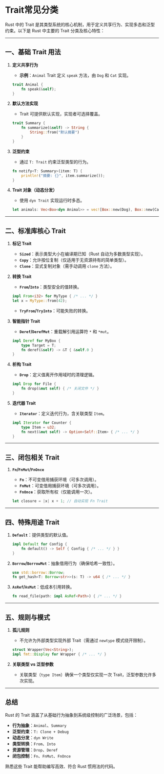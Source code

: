 # Trait常见分类

Rust 中的 Trait 是其类型系统的核心机制，用于定义共享行为、实现多态和泛型约束。以下是 Rust 中主要的 Trait 分类及核心特性：

---

## **一、基础 Trait 用法**

1. **定义共享行为**
   - **示例**：`Animal` Trait 定义 `speak` 方法，由 `Dog` 和 `Cat` 实现。

   ```rust
   trait Animal {
       fn speak(&self);
   }
   ```

2. **默认方法实现**
   - Trait 可提供默认实现，实现者可选择覆盖。

   ```rust
   trait Summary {
       fn summarize(&self) -> String {
           String::from("默认摘要")
       }
   }
   ```

3. **泛型约束**
   - 通过 `T: Trait` 约束泛型类型的行为。

   ```rust
   fn notify<T: Summary>(item: T) {
       println!("摘要: {}", item.summarize());
   }
   ```

4. **Trait 对象（动态分发）**
   - 使用 `dyn Trait` 实现运行时多态。

   ```rust
   let animals: Vec<Box<dyn Animal>> = vec![Box::new(Dog), Box::new(Cat)];
   ```

---

## **二、标准库核心 Trait**

1. **标记 Trait**
   - **`Sized`**：表示类型大小在编译期已知（Rust 自动为多数类型实现）。
   - **`Copy`**：允许按位复制（仅适用于无资源持有的简单类型）。
   - **`Clone`**：显式复制对象（需手动调用 `clone` 方法）。

2. **转换 Trait**
   - **`From`/`Into`**：类型安全的值转换。

   ```rust
   impl From<i32> for MyType { /* ... */ }
   let x = MyType::from(42);
   ```

   - **`TryFrom`/`TryInto`**：可能失败的转换。

3. **智能指针 Trait**
   - **`Deref`/`DerefMut`**：重载解引用运算符 `*` 和 `*mut`。

   ```rust
   impl Deref for MyBox {
       type Target = T;
       fn deref(&self) -> &T { &self.0 }
   }
   ```

4. **析构 Trait**
   - **`Drop`**：定义值离开作用域时的清理逻辑。

   ```rust
   impl Drop for File {
       fn drop(&mut self) { /* 关闭文件 */ }
   }
   ```

5. **迭代器 Trait**
   - **`Iterator`**：定义迭代行为，含关联类型 `Item`。

   ```rust
   impl Iterator for Counter {
       type Item = u32;
       fn next(&mut self) -> Option<Self::Item> { /* ... */ }
   }
   ```

---

## **三、闭包相关 Trait**

1. **`Fn`/`FnMut`/`FnOnce`**
   - **`Fn`**：不可变借用捕获环境（可多次调用）。
   - **`FnMut`**：可变借用捕获环境（可多次调用）。
   - **`FnOnce`**：获取所有权（仅能调用一次）。

   ```rust
   let closure = |x| x + 1; // 自动实现 Fn Trait
   ```

---

## **四、特殊用途 Trait**

1. **`Default`**：提供类型的默认值。

   ```rust
   impl Default for Config {
       fn default() -> Self { Config { /* ... */ } }
   }
   ```

2. **`Borrow`/`BorrowMut`**：抽象借用行为（确保哈希一致性）。

   ```rust
   use std::borrow::Borrow;
   fn get_hash<T: Borrow<str>>(s: T) -> u64 { /* ... */ }
   ```

3. **`AsRef`/`AsMut`**：低成本引用转换。

   ```rust
   fn read_file(path: impl AsRef<Path>) { /* ... */ }
   ```

---

## **五、规则与模式**

1. **孤儿规则**  
   - 不允许为外部类型实现外部 Trait（需通过 `newtype` 模式绕开限制）。

   ```rust
   struct Wrapper(Vec<String>);
   impl fmt::Display for Wrapper { /* ... */ }
   ```

2. **关联类型 vs 泛型参数**  
   - 关联类型（`type Item`）确保一个类型仅实现一次 Trait，泛型参数允许多次实现。

---

## **总结**

Rust 的 Trait 涵盖了从基础行为抽象到系统级控制的广泛场景，包括：

- **行为抽象**：`Animal`、`Summary`
- **泛型约束**：`T: Clone + Debug`
- **动态分发**：`dyn Write`
- **类型转换**：`From`、`Into`
- **资源管理**：`Drop`、`Deref`
- **闭包控制**：`Fn`、`FnMut`、`FnOnce`

熟悉这些 Trait 能帮助编写高效、符合 Rust 惯用法的代码。
